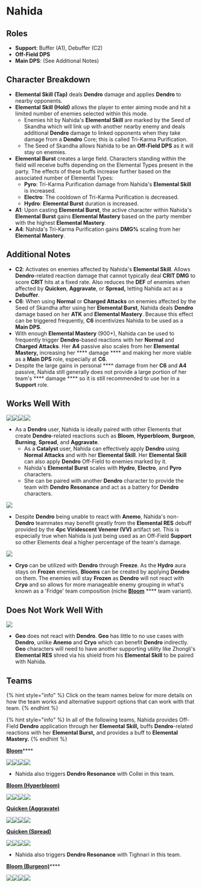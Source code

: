 # Nahida

## Roles

* **Support**: Buffer (A1), Debuffer (C2)
* **Off-Field DPS**
* **Main DPS**: (See Additional Notes)

## Character Breakdown

* **Elemental Skill (Tap)** deals **Dendro** damage and applies **Dendro** to nearby opponents.&#x20;
* **Elemental Skill (Hold)** allows the player to enter aiming mode and hit a limited number of enemies selected within this mode.&#x20;
  * Enemies hit by Nahida's **Elemental Skill** are marked by the Seed of Skandha which will link up with another nearby enemy and deals additional **Dendro** damage to linked opponents when they take damage from a **Dendro** Core; this is called Tri-Karma Purification.
  * The Seed of Skandha allows Nahida to be an **Off-Field DPS** as it will stay on enemies.
* **Elemental Burst** creates a large field. Characters standing within the field will receive buffs depending on the Elemental Types present in the party. The effects of these buffs increase further based on the associated number of Elemental Types:
  * **Pyro**: Tri-Karma Purification damage from Nahida's **Elemental Skill** is increased.
  * **Electro**: The cooldown of Tri-Karma Purification is decreased.
  * **Hydro**: **Elemental Burst** duration is increased.
* **A1**: Upon casting **Elemental Burst**, the active character within Nahida's **Elemental Burst** gains **Elemental Mastery** based on the party member with the highest **Elemental Mastery**.
* **A4**: Nahida's Tri-Karma Purification gains **DMG%** scaling from her **Elemental Mastery**.

## Additional Notes

* **C2**: Activates on enemies affected by Nahida's **Elemental Skill**. Allows **Dendro**-related reaction damage that cannot typically deal **CRIT DMG** to score **CRIT** hits at a fixed rate. Also reduces the **DEF** of enemies when affected by **Quicken**, **Aggravate**, or **Spread,** letting Nahida act as a **Debuffer**.
* **C6**: When using **Normal** or **Charged Attacks** on enemies affected by the Seed of Skandha after using her **Elemental Burst**, Nahida deals **Dendro** damage based on her **ATK** and **Elemental Mastery**. Because this effect can be triggered frequently, **C6** incentivizes Nahida to be used as a **Main DPS**.
* With enough **Elemental Mastery** (900+), Nahida can be used to frequently trigger **Dendro**-based reactions with her **Normal** and **Charged** **Attacks**. Her **A4** passive also scales from her **Elemental Mastery,** increasing her **** damage **** and making her more viable as a **Main DPS** role, especially at **C6**.
* Despite the large gains in personal **** damage from her **C6** and **A4** passive, Nahida still generally does not provide a large portion of her team's **** damage **** so it is still recommended to use her in a **Support** role.

## Works Well With

![](../../.gitbook/assets/ui\_icon\_dendro.webp)![](../../.gitbook/assets/ui\_icon\_hydro.webp)![](../../.gitbook/assets/ui\_icon\_electro.webp)![](../../.gitbook/assets/ui\_icon\_pyro.webp)

* As a **Dendro** user, Nahida is ideally paired with other Elements that create **Dendro**-related reactions such as **Bloom**, **Hyperbloom**, **Burgeon**, **Burning**, **Spread**, and **Aggravate**.&#x20;
  * As a **Catalyst** user, Nahida can effectively apply **Dendro** using **Normal Attacks** and with her **Elemental Skill**. Her **Elemental Skill** can also apply **Dendro** Off-Field to enemies marked by it.
  * Nahida's **Elemental Burst** scales with **Hydro**, **Electro**, and **Pyro** characters.
  * She can be paired with another **Dendro** character to provide the team with **Dendro** **Resonance** and act as a battery for **Dendro** characters.

![](../../.gitbook/assets/ui\_icon\_anemo.webp)

* Despite **Dendro** being unable to react with **Anemo**, Nahida's non-**Dendro** teammates may benefit greatly from the **Elemental RES** debuff provided by the **4pc Viridescent Venerer (VV)** artifact set. This is especially true when Nahida is just being used as an Off-Field **Support** so other Elements deal a higher percentage of the team's damage.&#x20;

![](../../.gitbook/assets/ui\_icon\_cryo.webp)

* **Cryo** can be utilized with **Dendro** through **Freeze**. As the **Hydro** aura stays on **Frozen** enemies, **Blooms** can be created by applying **Dendro** on them. The enemies will stay **Frozen** as **Dendro** will not react with **Cryo** and so allows for more manageable enemy grouping in what's known as a 'Fridge' team composition (niche [**Bloom**](../../teams/anemo-1.md) **** team variant).

## Does Not Work Well With

![](../../.gitbook/assets/ui\_icon\_geo.webp)

* **Geo** does not react with **Dendro**. **Geo** has little to no use cases with **Dendro**, unlike **Anemo** and **Cryo** which can benefit **Dendro** indirectly. **Geo** characters will need to have another supporting utility like Zhongli's **Elemental RES** shred via his shield from his **Elemental Skill** to be paired with Nahida.

## Teams

{% hint style="info" %}
Click on the team names below for more details on how the team works and alternative support options that can work with that team.
{% endhint %}

{% hint style="info" %}
In all of the following teams, Nahida provides Off-Field **Dendro** application through her **Elemental Skill,** buffs **Dendro**-related reactions with her **Elemental Burst,** and provides a buff to **Elemental Mastery.**
{% endhint %}

[**Bloom**](../../teams/anemo-1.md)****

![](../../.gitbook/assets/ui\_avataricon\_nilou.png)![](../../.gitbook/assets/ui\_avataricon\_nahida.png)![](../../.gitbook/assets/ui\_avataricon\_collei.png)![](../../.gitbook/assets/ui\_avataricon\_kokomi.png)

* Nahida also triggers **Dendro Resonance** with Collei in this team.

****[**Bloom (Hyperbloom)**](../../teams/bloom-hyperbloom.md)****

![](../../.gitbook/assets/ui\_avataricon\_fischl.png)![](../../.gitbook/assets/ui\_avataricon\_nahida.png)![](../../.gitbook/assets/ui\_avataricon\_xingqiu.png)![](../../.gitbook/assets/ui\_avataricon\_kokomi.png)

[**Quicken (Aggravate)**](../../teams/quicken-aggravate.md)

![](../../.gitbook/assets/ui\_avataricon\_yae.png)![](../../.gitbook/assets/ui\_avataricon\_nahida.png)![](../../.gitbook/assets/ui\_avataricon\_kuki\_shinobu.png)![](../../.gitbook/assets/ui\_avataricon\_sucrose.png)

****[**Quicken (Spread)**](../../teams/quicken-spread.md)****

![](../../.gitbook/assets/ui\_avataricon\_tighnari.png)![](../../.gitbook/assets/ui\_avataricon\_fischl.png)![](../../.gitbook/assets/ui\_avataricon\_nahida.png)![](../../.gitbook/assets/ui\_avataricon\_kuki\_shinobu.png)

* Nahida also triggers **Dendro Resonance** with Tighnari in this team.

[**Bloom (Burgeon)**](../../teams/bloom-burgeon.md)****

![](../../.gitbook/assets/ui\_avataricon\_thoma.png)![](../../.gitbook/assets/ui\_avataricon\_nahida.png)![](../../.gitbook/assets/ui\_avataricon\_xingqiu.png)![](../../.gitbook/assets/ui\_avataricon\_jean.png)
